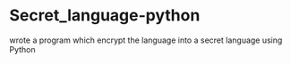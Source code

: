 # Secret_language-python
wrote a program which encrypt the language into a secret language using Python 
